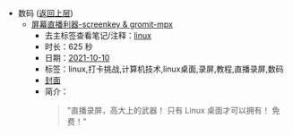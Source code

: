 - 数码 ([返回上层](../))
    - [屏幕直播利器-screenkey & gromit-mpx](https://www.bilibili.com/video/BV1Wf4y1g7Ww)
        - 去主标签查看笔记/注释：[linux](../markmap/linux.html)
        - 时长：625 秒
        - 日期：[2021-10-10](../markmap/202110.html)
        - 标签：linux,打卡挑战,计算机技术,linux桌面,录屏,教程,直播录屏,数码
        - [封面](http://i0.hdslb.com/bfs/archive/c778de1bd597dd8dcaf1dc54b5c088e508f17429.jpg)
        - 简介：
            > "直播录屏，高大上的武器！
只有 Linux 桌面才可以拥有！
免费！"

